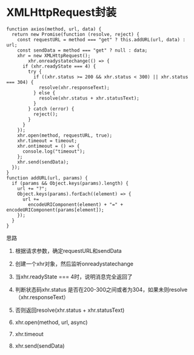 # XMLHttpRequest封装

```
function axios(method, url, data) {
  return new Promise(function (resolve, reject) {
    const requestURL = method === "get" ? this.addURL(url, data) : url;
    const sendData = method === "get" ? null : data;
    xhr = new XMLHttpRequest();
        xhr.onreadystatechange(() => {
      if (xhr.readyState === 4) {
        try {
          if ((xhr.status >= 200 && xhr.status < 300) || xhr.status === 304) {
            resolve(xhr.responseText);
          } else {
            resolve(xhr.status + xhr.statusText);
          }
        } catch (error) {
          reject();
        }
      }
    });
    xhr.open(method, requestURL, true);
    xhr.timeout = timeout;
    xhr.ontimeout = () => {
      console.log("timeout");
    };
    xhr.send(sendData);
  });
}
function addURL(url, params) {
  if (params && Object.keys(params).length) {
    url += "?";
    Object.keys(params).forEach((element) => {
      url +=
        encodeURIComponent(element) + "=" + encodeURIComponent(params[element]);
    });
  }
}
```

思路

1. 根据请求参数，确定requestURL和sendData

1. 创建一个xhr对象，然后监听onreadystatechange
2. 当xhr.readyState === 4时，说明消息完全返回了
3. 判断状态码xhr.status 是否在200-300之间或者为304，如果未则resolve（xhr.responseText）
4. 否则返回resolve(xhr.status + xhr.statusText)
5. xhr.open(method, url, async)
6. xhr.timeout
7. xhr.send(sendData)